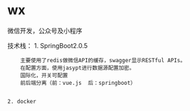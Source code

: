 # wx
微信开发，公众号及小程序

技术栈：
	1. SpringBoot2.0.5
		
		主要使用了redis做微信API的缓存，swagger显示RESTful APIs。
		在配置方面，使用jasypt进行数据源配置加密。
		国际化，开关可配置
		前后端分离（前：vue.js  后：springboot）
		
		
	2. docker